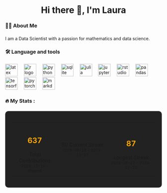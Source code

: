 <h1 align="center">Hi there 👋, I'm Laura</h1>

###

<h3 align="left">👩‍💻  About Me</h3>

###

<p align="left">I am a Data Scientist with a passion for mathematics and data science.</p>

###

<h3 align="left">🛠 Language and tools</h3>

###

<div align="left">
  <img src="https://cdn.jsdelivr.net/gh/devicons/devicon/icons/latex/latex-original.svg" height="40" alt="latex logo"  />
  <img width="12" />
  <img src="https://cdn.jsdelivr.net/gh/devicons/devicon/icons/r/r-original.svg" height="40" alt="r logo"  />
  <img width="12" />
  <img src="https://cdn.jsdelivr.net/gh/devicons/devicon/icons/python/python-original.svg" height="40" alt="python logo"  />
  <img width="12" />
  <img src="https://cdn.jsdelivr.net/gh/devicons/devicon/icons/sqlite/sqlite-original.svg" height="40" alt="sqlite logo"  />
  <img width="12" />
  <img src="https://cdn.jsdelivr.net/gh/devicons/devicon/icons/julia/julia-original.svg" height="40" alt="julia logo"  />
  <img width="12" />
  <img src="https://cdn.jsdelivr.net/gh/devicons/devicon/icons/jupyter/jupyter-original.svg" height="40" alt="jupyter logo"  />
  <img width="12" />
  <img src="https://cdn.jsdelivr.net/gh/devicons/devicon/icons/rstudio/rstudio-original.svg" height="40" alt="rstudio logo"  />
  <img width="12" />
  <img src="https://cdn.jsdelivr.net/gh/devicons/devicon/icons/pandas/pandas-original.svg" height="40" alt="pandas logo"  />
  <img width="12" />
  <img src="https://cdn.jsdelivr.net/gh/devicons/devicon/icons/tensorflow/tensorflow-original.svg" height="40" alt="tensorflow logo"  />
  <img width="12" />
  <img src="https://cdn.jsdelivr.net/gh/devicons/devicon/icons/pytorch/pytorch-original.svg" height="40" alt="pytorch logo"  />
  <img width="12" />
  <img src="https://cdn.jsdelivr.net/gh/devicons/devicon/icons/markdown/markdown-original.svg" height="40" alt="markdown logo"  />
</div>

###

<h3 align="left">🔥   My Stats :</h3>

###

<div align="center" style="background-color: #222; padding: 20px; border-radius: 10px; color: #fff;">
  <table>
    <tr>
      <td align="center" style="padding: 10px;">
        <!-- 631 -->
        <h2 style="font-size: 24px; font-weight: bold; color: #FFA500;"> 637 </h2>
        <span>Total Contributions</span><br>
        <!-- 2023-11-19 -->
        <span style="font-size: 12px;">2023-11-19  - Present</span>
      </td>
      <td align="center" style="padding: 10px;">
        <!-- 🔥 86 -->
        89
        <span>Current Streak</span><br>
        <!-- 2024-08-12 2024-11-18 -->
        <span style="font-size: 12px;">2024-08-12 - 2024-11-22</span>
      </td>
      <td align="center" style="padding: 10px;">
        <!-- 86 -->
        <h2 style="font-size: 24px; font-weight: bold; color: #FFA500;"> 87 </h2>
        <span>Longest Streak</span><br>
        <!-- 2024-08-12 2024-11-18 -->
        <span style="font-size: 12px;">2024-08-12 - 2024-11-22</span>
      </td>
    </tr>
  </table>
</div>



###
